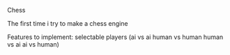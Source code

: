 Chess

The first time i try to make a chess engine

Features to implement:
selectable players (ai vs ai  human vs human  human vs ai  ai vs human)
